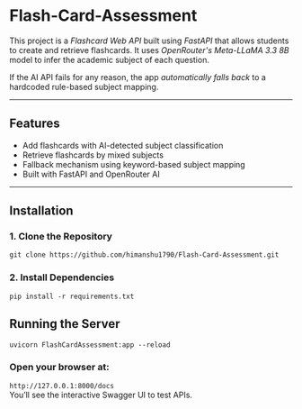 # Flash-Card-Assessment
This project is a *Flashcard Web API* built using *FastAPI* that allows students to create and retrieve flashcards. It uses *OpenRouter's Meta-LLaMA 3.3 8B* model to infer the academic subject of each question.

If the AI API fails for any reason, the app *automatically falls back* to a hardcoded rule-based subject mapping.

---

## Features

- Add flashcards with AI-detected subject classification
- Retrieve flashcards by mixed subjects
- Fallback mechanism using keyword-based subject mapping
- Built with FastAPI and OpenRouter AI

---

## Installation

### 1. Clone the Repository

```git clone https://github.com/himanshu1790/Flash-Card-Assessment.git``` 


### 2. Install Dependencies

```pip install -r requirements.txt```


## Running the Server

```uvicorn FlashCardAssessment:app --reload```


### Open your browser at:

```http://127.0.0.1:8000/docs```<br>
You’ll see the interactive Swagger UI to test APIs.
